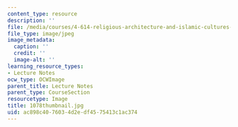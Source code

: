```yaml
---
content_type: resource
description: ''
file: /media/courses/4-614-religious-architecture-and-islamic-cultures-fall-2002/ac898c4076034d2edf4575413c1ac374_1078thumbnail.jpg
file_type: image/jpeg
image_metadata:
  caption: ''
  credit: ''
  image-alt: ''
learning_resource_types:
- Lecture Notes
ocw_type: OCWImage
parent_title: Lecture Notes
parent_type: CourseSection
resourcetype: Image
title: 1078thumbnail.jpg
uid: ac898c40-7603-4d2e-df45-75413c1ac374
---
```

